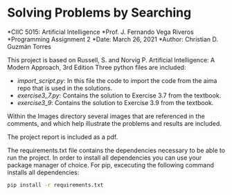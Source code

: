  # Solving Problems by Searching
 
 *CIIC 5015: Artificial Intelligence
 *Prof. J. Fernando Vega Riveros
 *Programming Assignment 2
 *Date: March 26, 2021
 *Author: Christian D. Guzmán Torres

 This project is based on Russell, S. and Norvig P. Artificial Intelligence: A Modern Approach, 3rd Edition
 Three python files are included:
 * *import_script.py*: In this file the code to import the code from the aima repo that is used in the solutions.
 * *exercise3_7.py*: Contains the solution to Exercise 3.7 from the textbook.
 * *exercise3_9*: Contains the solution to Exercise 3.9 from the textbook.

 Within the Images directory several images that are referenced in the comments, and which help illustrate the problems
 and results are included.

 The project report is included as a pdf.

 The requirements.txt file contains the dependencies necessary to be able to run the project. In order to install
 all dependencies you can use your package manager of choice. For pip, excecuting the following command installs all
 dependencies:
 ```bash
 pip install -r requirements.txt
 ```
